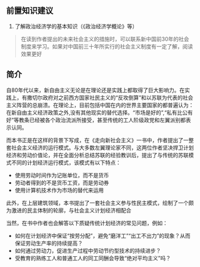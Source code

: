 ## 前置知识建议
1. 了解政治经济学的基本知识（《政治经济学概论》等）

> 在读到作者提出的未来社会主义的措施时，可以联系新中国前30年的社会制度来学习。如果对中国前三十年所实行的社会主义制度有一定了解，阅读效果更好
## 简介

自80年代以来，新自由主义无论是在理论还是实践上都取得了巨大影响力。在实践上，有撒切尔政府对之前西方国家社民主义的“反攻倒算”和以苏联为代表的社会主义阵营的总崩溃。在理论上，目前包括中国在内的世界主要国家的都普遍认为：在新自由主义经济政策之外,没有其他现实的替代选择。“市场是好的”,“私有比公有好”等教条已经被各个政治流派所接受，甚至传统的工人阶级政党和左翼派别都表示认同。

而本书正是在这样的背景下写成，在《走向新社会主义》一书中，作者提出了一整套社会主义经济的运行模式。与大多数左翼理论家不同，这两位作者坚决捍卫计划经济和劳动价值论，并在全面分析总结苏联的经验教训后，提出了与传统的苏联模式不同的计划经济运行模式，该模式有以下特点：
- 使用劳动时间作为记账单位，而不是货币
- 劳动者得到的不是货币工资，而是劳动券
- 使用计算机技术作为市场的替代来运用

此外，在上层建筑领域，本书提出了一套社会主义参与性民主模式，绘制了一个颇为激进的民主体制的轮廓，与社会主义计划经济相配合

当然，在书中作者也会解答以下质疑传统计划经济的常见问题，例如：
- 如何在计划经济中保证“按劳分配”，避免“磨洋工”“出工不出力”的现象？从而保证劳动生产率的持续提高？
- 如何通过劳动力，促进生产过程中劳动节约型技术的持续进步？
- 受教育的熟练工人和普通工人的同工同酬会导致“绝对平均主义”吗？

